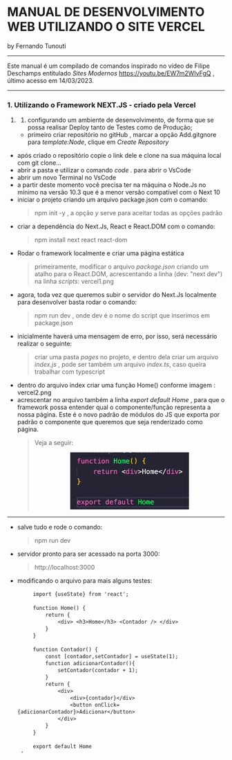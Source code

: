 # MANUAL DE DESENVOLVIMENTO WEB UTILIZANDO O SITE VERCEL


by Fernando Tunouti


---

Este manual é um compilado de comandos inspirado no vídeo de Filipe Deschamps entitulado *Sites Modernos*  https://youtu.be/EW7m2WIvFgQ , último acesso em 14/03/2023.


---
### 1. Utilizando o Framework NEXT.JS -  criado pela Vercel
   1. 1. configurando um ambiente de desenvolvimento, de forma que se possa realisar Deploy tanto de Testes como de Produção;
      * primeiro criar repositório no gitHub , marcar a opção Add.gitgnore para *template:Node*, clique em *Create Repository*
 * após criado o repositório copie o link dele e clone na sua máquina local com git clone...
 * abrir a pasta e utilizar o comando *code .* para abrir o VsCode
 * abrir um novo Terminal no VsCode
 * a partir deste momento você precisa ter na máquina o Node.Js no mínimo na versão 10.3 que é a menor versão compatível com o Next 10
 * iniciar o projeto criando um arquivo package.json com o comando:
    > npm init -y , a opção *y* serve para aceitar todas as opções padrão 
 * criar a dependência do Next.Js, React  e React.DOM com o comando:
    > npm install next react react-dom
 *  Rodar o framework localmente e criar uma página estática 
    > primeiramente, modificar o arquivo *package.json*  criando um atalho para o React.DOM, acrescentando a linha (dev: "next dev") na linha *scripts*: vercel1.png
 * agora, toda vez que queremos subir o servidor do Next.Js localmente para desenvolver basta rodar o comando:
    > npm run dev , onde dev é o nome do script que inserimos em package.json
 * inicialmente haverá uma mensagem de erro, por isso, será necessário realizar o seguinte:
    > criar uma pasta *pages* no projeto, e dentro dela criar um arquivo *index.js* , pode ser também um arquivo *index.ts*, caso queira trabalhar com typescript
 * dentro do arquivo index criar uma função Home() conforme imagem : vercel2.png
 * acrescentar no arquivo também a linha *export default Home* , para que o framework possa entender qual o componente/função representa a nossa página. Este é o novo padrão de módulos do JS que exporta por padrão o componente que queremos que seja renderizado como página.
   > Veja a seguir:
            <div align="center"> ![](/imagens/vercel3.png) </div>

---
 * salve tudo e rode o comando:
    > npm run dev
 * servidor pronto para ser acessado na porta 3000:
    > http://localhost:3000
 * modificando o arquivo para mais alguns testes:


            import {useState} from 'react';

            function Home() {
                return {
                    <div> <h3>Home</h3> <Contador /> </div>
                }
            }

            function Contador() {
                const [contador,setContador] = useState(1);
                function adicionarContador(){
                    setContador(contador + 1);
                }
                return {
                    <div>
                        <div>{contador}</div>
                        <button onClick={adicionarContador}>Adicionar</button>
                    </div>
                }
            }

            export default Home
        '












